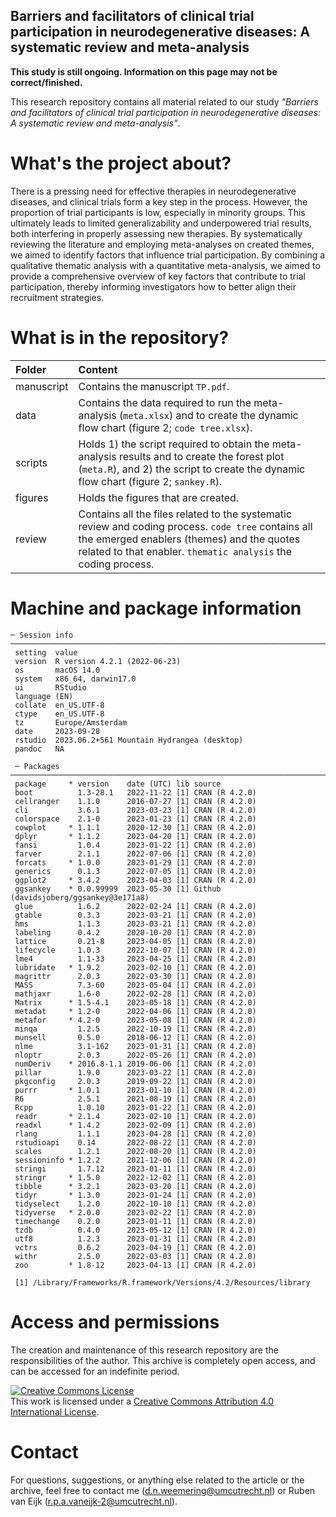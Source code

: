 ## Barriers and facilitators of clinical trial participation in neurodegenerative diseases: A systematic review and meta-analysis

**This study is still ongoing. Information on this page may not be correct/finished.**

This research repository contains all material related to our study *"Barriers and facilitators of clinical trial participation in neurodegenerative diseases: A systematic review and meta-analysis"*. 

# What's the project about? # 
There is a pressing need for effective therapies in neurodegenerative diseases, and clinical trials form a key step in the process. However, the proportion of trial participants is low, especially in minority groups. This ultimately leads to limited generalizability and underpowered trial results, both interfering in properly assessing new therapies. By systematically reviewing the literature and employing meta-analyses on created themes, we aimed to identify factors that influence trial participation. By combining a qualitative thematic analysis with a quantitative meta-analysis, we aimed to provide a comprehensive overview of key factors that contribute to trial participation, thereby informing investigators how to better align their recruitment strategies. 


# What is in the repository? #
| Folder     | Content |
|:-----------|:-----------------------------------------------------------------------|
| manuscript | Contains the manuscript `TP.pdf`.                                                            |
| data       | Contains the data required to run the meta-analysis (`meta.xlsx`) and to create the dynamic flow chart (figure 2; `code tree.xlsx`).                                                                    |
| scripts    | Holds 1) the script required to obtain the meta-analysis results and to create the forest plot (`meta.R`), and 2) the script to create the dynamic flow chart (figure 2; `sankey.R`).                      |
| figures    | Holds the figures that are created.                                                          |
| review     | Contains all the files related to the systematic review and coding process. `code tree` contains all the emerged enablers (themes) and the quotes related to that enabler. `thematic analysis` the coding process.                             |


# Machine and package information
```
─ Session info ────────────────────────────────────────────────────────────────────────────────────────────
 setting  value
 version  R version 4.2.1 (2022-06-23)
 os       macOS 14.0
 system   x86_64, darwin17.0
 ui       RStudio
 language (EN)
 collate  en_US.UTF-8
 ctype    en_US.UTF-8
 tz       Europe/Amsterdam
 date     2023-09-28
 rstudio  2023.06.2+561 Mountain Hydrangea (desktop)
 pandoc   NA
 
 ─ Packages ─────────────────────────────────────────────────────────────────────────────────────────────────
 package     * version    date (UTC) lib source
 boot          1.3-28.1   2022-11-22 [1] CRAN (R 4.2.0)
 cellranger    1.1.0      2016-07-27 [1] CRAN (R 4.2.0)
 cli           3.6.1      2023-03-23 [1] CRAN (R 4.2.0)
 colorspace    2.1-0      2023-01-23 [1] CRAN (R 4.2.0)
 cowplot     * 1.1.1      2020-12-30 [1] CRAN (R 4.2.0)
 dplyr       * 1.1.2      2023-04-20 [1] CRAN (R 4.2.0)
 fansi         1.0.4      2023-01-22 [1] CRAN (R 4.2.0)
 farver        2.1.1      2022-07-06 [1] CRAN (R 4.2.0)
 forcats     * 1.0.0      2023-01-29 [1] CRAN (R 4.2.0)
 generics      0.1.3      2022-07-05 [1] CRAN (R 4.2.0)
 ggplot2     * 3.4.2      2023-04-03 [1] CRAN (R 4.2.0)
 ggsankey    * 0.0.99999  2023-05-30 [1] Github (davidsjoberg/ggsankey@3e171a8)
 glue          1.6.2      2022-02-24 [1] CRAN (R 4.2.0)
 gtable        0.3.3      2023-03-21 [1] CRAN (R 4.2.0)
 hms           1.1.3      2023-03-21 [1] CRAN (R 4.2.0)
 labeling      0.4.2      2020-10-20 [1] CRAN (R 4.2.0)
 lattice       0.21-8     2023-04-05 [1] CRAN (R 4.2.0)
 lifecycle     1.0.3      2022-10-07 [1] CRAN (R 4.2.0)
 lme4          1.1-33     2023-04-25 [1] CRAN (R 4.2.0)
 lubridate   * 1.9.2      2023-02-10 [1] CRAN (R 4.2.0)
 magrittr      2.0.3      2022-03-30 [1] CRAN (R 4.2.0)
 MASS          7.3-60     2023-05-04 [1] CRAN (R 4.2.0)
 mathjaxr      1.6-0      2022-02-28 [1] CRAN (R 4.2.0)
 Matrix      * 1.5-4.1    2023-05-18 [1] CRAN (R 4.2.0)
 metadat     * 1.2-0      2022-04-06 [1] CRAN (R 4.2.0)
 metafor     * 4.2-0      2023-05-08 [1] CRAN (R 4.2.0)
 minqa         1.2.5      2022-10-19 [1] CRAN (R 4.2.0)
 munsell       0.5.0      2018-06-12 [1] CRAN (R 4.2.0)
 nlme          3.1-162    2023-01-31 [1] CRAN (R 4.2.0)
 nloptr        2.0.3      2022-05-26 [1] CRAN (R 4.2.0)
 numDeriv    * 2016.8-1.1 2019-06-06 [1] CRAN (R 4.2.0)
 pillar        1.9.0      2023-03-22 [1] CRAN (R 4.2.0)
 pkgconfig     2.0.3      2019-09-22 [1] CRAN (R 4.2.0)
 purrr       * 1.0.1      2023-01-10 [1] CRAN (R 4.2.0)
 R6            2.5.1      2021-08-19 [1] CRAN (R 4.2.0)
 Rcpp          1.0.10     2023-01-22 [1] CRAN (R 4.2.0)
 readr       * 2.1.4      2023-02-10 [1] CRAN (R 4.2.0)
 readxl      * 1.4.2      2023-02-09 [1] CRAN (R 4.2.0)
 rlang         1.1.1      2023-04-28 [1] CRAN (R 4.2.0)
 rstudioapi    0.14       2022-08-22 [1] CRAN (R 4.2.0)
 scales        1.2.1      2022-08-20 [1] CRAN (R 4.2.0)
 sessioninfo * 1.2.2      2021-12-06 [1] CRAN (R 4.2.0)
 stringi       1.7.12     2023-01-11 [1] CRAN (R 4.2.0)
 stringr     * 1.5.0      2022-12-02 [1] CRAN (R 4.2.0)
 tibble      * 3.2.1      2023-03-20 [1] CRAN (R 4.2.0)
 tidyr       * 1.3.0      2023-01-24 [1] CRAN (R 4.2.0)
 tidyselect    1.2.0      2022-10-10 [1] CRAN (R 4.2.0)
 tidyverse   * 2.0.0      2023-02-22 [1] CRAN (R 4.2.0)
 timechange    0.2.0      2023-01-11 [1] CRAN (R 4.2.0)
 tzdb          0.4.0      2023-05-12 [1] CRAN (R 4.2.0)
 utf8          1.2.3      2023-01-31 [1] CRAN (R 4.2.0)
 vctrs         0.6.2      2023-04-19 [1] CRAN (R 4.2.0)
 withr         2.5.0      2022-03-03 [1] CRAN (R 4.2.0)
 zoo         * 1.8-12     2023-04-13 [1] CRAN (R 4.2.0)

 [1] /Library/Frameworks/R.framework/Versions/4.2/Resources/library
```
 
# Access and permissions
The creation and maintenance of this research repository are the responsibilities of the author. This archive is completely open access, and can be accessed for an indefinite period.

<a rel="license" href="http://creativecommons.org/licenses/by/4.0/"><img alt="Creative Commons License" style="border-width:0" src="https://i.creativecommons.org/l/by/4.0/88x31.png" /></a><br />This work is licensed under a <a rel="license" href="http://creativecommons.org/licenses/by/4.0/">Creative Commons Attribution 4.0 International License</a>. 

# Contact 
For questions, suggestions, or anything else related to the article or the archive, feel free to contact me (d.n.weemering@umcutrecht.nl) or Ruben van Eijk (r.p.a.vaneijk-2@umcutrecht.nl). 







